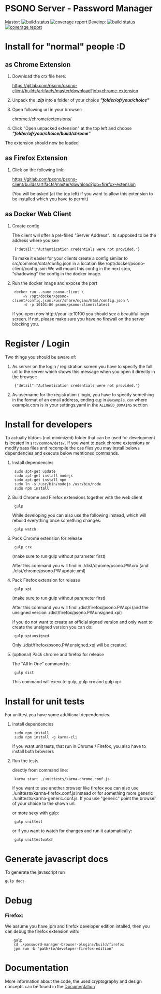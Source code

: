 # PSONO Server - Password Manager

Master: [![build status](https://gitlab.com/psono/psono-client/badges/master/build.svg)](https://gitlab.com/psono/psono-client/commits/master) [![coverage report](https://gitlab.com/psono/psono-client/badges/master/coverage.svg)](https://gitlab.com/psono/psono-client/commits/master)
Develop: [![build status](https://gitlab.com/psono/psono-client/badges/develop/build.svg)](https://gitlab.com/psono/psono-client/commits/develop) [![coverage report](https://gitlab.com/psono/psono-client/badges/develop/coverage.svg)](https://gitlab.com/psono/psono-client/commits/develop)

# Install for "normal" people :D

## as Chrome Extension

1. Download the crx file here:

    https://gitlab.com/psono/psono-client/builds/artifacts/master/download?job=chrome-extension
    
2. Unpack the ***.zip*** into a folder of your choice ***"folder/of/your/choice"***
    
4. Open following url in your browser:

    chrome://chrome/extensions/
    
5. Click "Open unpacked extension" at the top left and choose ***"folder/of/your/choice/build/chrome"***

The extension should now be loaded


## as Firefox Extension

1. Click on the following link:

    https://gitlab.com/psono/psono-client/builds/artifacts/master/download?job=firefox-extension
    
    (You will be asked (at the top left) if you want to allow this extension to be installed which you have to permit)
    

## as Docker Web Client

1. Create config

    The client will offer a pre-filled "Server Address". Its supposed to be the address where you see 
    
        {"detail":"Authentication credentials were not provided."}
        
    To make it easier for your clients create a config similar to src/common/data/config.json in a location like /opt/docker/psono-client/config.json
    We will mount this config in the next step, "shadowing" the config in the docker image.

2. Run the docker image and expose the port

        docker run --name psono-client \
            -v /opt/docker/psono-client/config.json:/usr/share/nginx/html/config.json \
            -d -p 10101:80 psono/psono-client:latest

    If you open now http://your-ip:10100 you should see a beautiful login screen.
    If not, please make sure you have no firewall on the server blocking you.
    
# Register / Login

Two things you should be aware of:
    
1) As server on the login / registration screen you have to specify the full url to the server which shows this message when you open it directly in the browser:
    
        {"detail":"Authentication credentials were not provided."}

2) As username for the registration / login, you have to specify something in the format of an email address, ending e.g in `@example.com` where example.com is in your settings.yaml in the `ALLOWED_DOMAINS` section


# Install for developers

To actually htdocs (not minimized) folder that can be used for development is located in
`src/common/data/`. If you want to pack chrome extensions or modify sass files and recompile the css files
you may install belows dependencies and execute below mentioned commands.

1. Install dependencies

        sudo apt-get update
        sudo apt-get install nodejs
        sudo apt-get install npm
        sudo ln -s /usr/bin/nodejs /usr/bin/node
        sudo npm install
        
2. Build Chrome and Firefox extensions together with the web client

        gulp
        
    While developing you can also use the following instead, which will rebuild everything once something changes:
        
        gulp watch

3. Pack Chrome extension for release

        gulp crx

    (make sure to run gulp without parameter first)
    
    After this command you will find in ./dist/chrome/psono.PW.crx (and ./dist/chrome/psono.PW.update.xml)
        
4. Pack Firefox extension for release

        gulp xpi

    (make sure to run gulp without parameter first)
    
    After this command you will find ./dist/firefox/psono.PW.xpi (and the unsigned version
    ./dist/firefox/psono.PW.unsigned.xpi)
    
    If you do not want to create an official signed version and only want to create the unsigned version you can do:
    
        gulp xpiunsigned
        
    Only ./dist/firefox/psono.PW.unsigned.xpi will be created.
        
5. (optional) Pack chrome and firefox for release
        
    The "All In One" command is:
    
        gulp dist
        
    This command will execute gulp, gulp crx and gulp xpi


# Install for unit tests

For unittest you have some additional dependencies.

1. Install dependencies

        sudo npm install
        sudo npm install -g karma-cli
        
    If you want unit tests, that run in Chrome / Firefox, you also have to install both browsers
    
2. Run the tests

    directly from command line:

        karma start ./unittests/karma-chrome.conf.js
        
    if you want to use another browser like firefox you can also use ./unittests/karma-firefox.conf.js instead or for
    something more generic ./unittests/karma-generic.conf.js. If you use "generic" point the browser of your choice
    to the shown url.
        
    or more sexy with gulp:
    
        gulp unittest
        
    or if you want to watch for changes and run it automatically:
    
        gulp unittestwatch


    
# Generate javascript docs

To generate the javascript run

	gulp docs
	

    
# Debug

### Firefox:

We assume you have jpm and firefox developer edition intalled, then you can debug the firefox extension with:

        gulp
        cd ./password-manager-browser-plugins/build/firefox
        jpm run -b "path/to/developer-firefox-edition"
    
    

# Documentation

More information about the code, the used cryptography and design concepts can be found in the [Documentation](docu/DOCUMENTATION.md)
    

